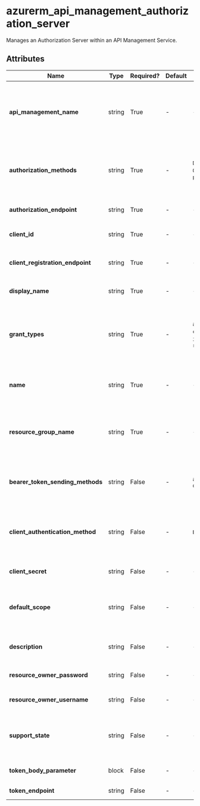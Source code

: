 # azurerm_api_management_authorization_server

Manages an Authorization Server within an API Management Service.

## Attributes

| Name | Type | Required? | Default  | possible values | Description |
| ---- | ---- | --------- | -------- | ----------- | ----------- |
| **api_management_name** | string | True | -  |  -  | The name of the API Management Service in which this Authorization Server should be created. Changing this forces a new resource to be created. | 
| **authorization_methods** | string | True | -  |  `DELETE`, `GET`, `HEAD`, `OPTIONS`, `PATCH`, `POST`, `PUT`, `TRACE`  | The HTTP Verbs supported by the Authorization Endpoint. Possible values are `DELETE`, `GET`, `HEAD`, `OPTIONS`, `PATCH`, `POST`, `PUT` and `TRACE`. | 
| **authorization_endpoint** | string | True | -  |  -  | The OAUTH Authorization Endpoint. | 
| **client_id** | string | True | -  |  -  | The Client/App ID registered with this Authorization Server. | 
| **client_registration_endpoint** | string | True | -  |  -  | The URI of page where Client/App Registration is performed for this Authorization Server. | 
| **display_name** | string | True | -  |  -  | The user-friendly name of this Authorization Server. | 
| **grant_types** | string | True | -  |  `authorizationCode`, `clientCredentials`, `implicit`, `resourceOwnerPassword`  | Form of Authorization Grants required when requesting an Access Token. Possible values are `authorizationCode`, `clientCredentials`, `implicit` and `resourceOwnerPassword`. | 
| **name** | string | True | -  |  -  | The name of this Authorization Server. Changing this forces a new resource to be created. | 
| **resource_group_name** | string | True | -  |  -  | The name of the Resource Group in which the API Management Service exists. Changing this forces a new resource to be created. | 
| **bearer_token_sending_methods** | string | False | -  |  `authorizationHeader`, `query`  | The mechanism by which Access Tokens are passed to the API. Possible values are `authorizationHeader` and `query`. | 
| **client_authentication_method** | string | False | -  |  `Basic`, `Body`  | The Authentication Methods supported by the Token endpoint of this Authorization Server.. Possible values are `Basic` and `Body`. | 
| **client_secret** | string | False | -  |  -  | The Client/App Secret registered with this Authorization Server. | 
| **default_scope** | string | False | -  |  -  | The Default Scope used when requesting an Access Token, specified as a string containing space-delimited values. | 
| **description** | string | False | -  |  -  | A description of the Authorization Server, which may contain HTML formatting tags. | 
| **resource_owner_password** | string | False | -  |  -  | The password associated with the Resource Owner. | 
| **resource_owner_username** | string | False | -  |  -  | The username associated with the Resource Owner. | 
| **support_state** | string | False | -  |  -  | Does this Authorization Server support State? If this is set to `true` the client may use the state parameter to raise protocol security. | 
| **token_body_parameter** | block | False | -  |  -  | A `token_body_parameter` block. | 
| **token_endpoint** | string | False | -  |  -  | The OAUTH Token Endpoint. | 

